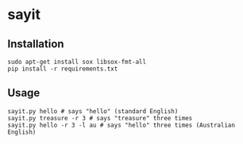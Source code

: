 sayit
=====

Installation
------------

    sudo apt-get install sox libsox-fmt-all
    pip install -r requirements.txt

Usage
-----

    sayit.py hello # says "hello" (standard English)
    sayit.py treasure -r 3 # says "treasure" three times
    sayit.py hello -r 3 -l au # says "hello" three times (Australian English)
